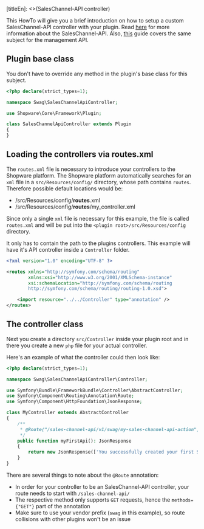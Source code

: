 [titleEn]: <>(SalesChannel-API controller)

This HowTo will give you a brief introduction on how to setup a custom SalesChannel-API controller with your plugin.
Read [here](../3-api/60-sales-channel-api.md) for more information about the SalesChannel-API.
Also, [this](./020-api-controller.md) guide covers the same subject for the management API.

## Plugin base class

You don't have to override any method in the plugin's base class for this subject.

```php
<?php declare(strict_types=1);

namespace Swag\SalesChannelApiController;

use Shopware\Core\Framework\Plugin;

class SalesChannelApiController extends Plugin
{
}
```

## Loading the controllers via routes.xml

The `routes.xml` file is necessary to introduce your controllers to the Shopware platform.
The Shopware platform automatically searches for an `xml` file in a `src/Resources/config/` directory, whose path contains `routes`.
Therefore possible default locations would be:
- <plugin-root>/src/Resources/config/**routes**.xml
- <plugin-root>/src/Resources/config/**routes**/my_controller.xml

Since only a single `xml` file is necessary for this example, the file is called `routes.xml` and will be put
into the `<plugin root>/src/Resources/config` directory.

It only has to contain the path to the plugins controllers.
This example will have it's API controller inside a `Controller` folder.

```xml
<?xml version="1.0" encoding="UTF-8" ?>

<routes xmlns="http://symfony.com/schema/routing"
        xmlns:xsi="http://www.w3.org/2001/XMLSchema-instance"
        xsi:schemaLocation="http://symfony.com/schema/routing
        http://symfony.com/schema/routing/routing-1.0.xsd">

    <import resource="../../Controller" type="annotation" />
</routes>
```

## The controller class

Next you create a directory `src/Controller` inside your plugin root and in there you create a new `php` file for your actual controller.

Here's an example of what the controller could then look like:
```php
<?php declare(strict_types=1);

namespace Swag\SalesChannelApiController\Controller;

use Symfony\Bundle\FrameworkBundle\Controller\AbstractController;
use Symfony\Component\Routing\Annotation\Route;
use Symfony\Component\HttpFoundation\JsonResponse;

class MyController extends AbstractController
{
    /**
     * @Route("/sales-channel-api/v1/swag/my-sales-channel-api-action", name="sales-channel-api.action.swag.my-sales-channel-api-action", methods={"GET"})
     */
    public function myFirstApi(): JsonResponse
    {
        return new JsonResponse(['You successfully created your first SalesChannel-API controller route']);
    }
}
```

There are several things to note about the `@Route` annotation:
- In order for your controller to be an SalesChannel-API controller, your route needs to start with `/sales-channel-api/`
- The respective method only supports `GET` requests, hence the `methods={"GET"}` part of the annotation
- Make sure to use your vendor prefix (`swag` in this example), so route collisions with other plugins won't be an issue
